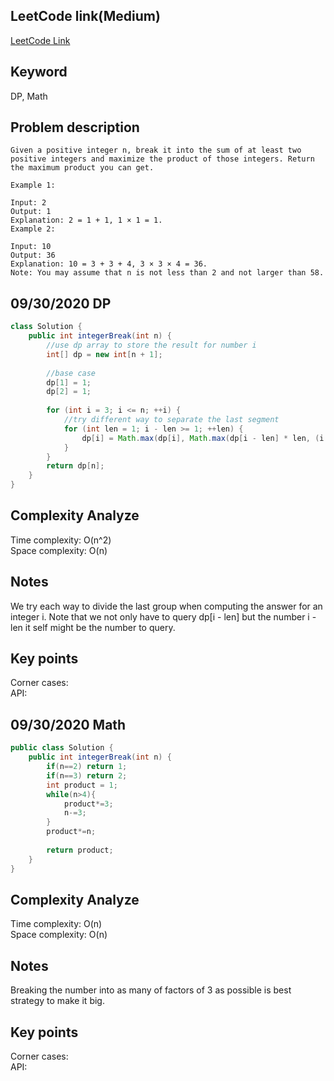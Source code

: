 ## LeetCode link(Medium)
[LeetCode Link](https://leetcode.com/problems/integer-break/)
 
## Keyword
DP, Math

## Problem description
```
Given a positive integer n, break it into the sum of at least two positive integers and maximize the product of those integers. Return the maximum product you can get.

Example 1:

Input: 2
Output: 1
Explanation: 2 = 1 + 1, 1 × 1 = 1.
Example 2:

Input: 10
Output: 36
Explanation: 10 = 3 + 3 + 4, 3 × 3 × 4 = 36.
Note: You may assume that n is not less than 2 and not larger than 58.
```
## 09/30/2020 DP
```java
class Solution {
    public int integerBreak(int n) {
        //use dp array to store the result for number i
        int[] dp = new int[n + 1];
        
        //base case
        dp[1] = 1;
        dp[2] = 1;
        
        for (int i = 3; i <= n; ++i) {
            //try different way to separate the last segment
            for (int len = 1; i - len >= 1; ++len) {
                dp[i] = Math.max(dp[i], Math.max(dp[i - len] * len, (i - len) * len));
            }
        }
        return dp[n];
    }
}
```

## Complexity Analyze
Time complexity: O(n^2)  
Space complexity: O(n)

## Notes
We try each way to divide the last group when computing the answer for an integer i. Note that we not only have to query dp[i - len] but the number i - len it self might be the number to query.  

## Key points
Corner cases:   
API:

## 09/30/2020 Math
```java
public class Solution {
    public int integerBreak(int n) {
        if(n==2) return 1;
        if(n==3) return 2;
        int product = 1;
        while(n>4){
            product*=3;
            n-=3;
        }
        product*=n;
        
        return product;
    }
}
```

## Complexity Analyze
Time complexity: O(n)  
Space complexity: O(n)

## Notes
Breaking the number into as many of factors of 3 as possible is best strategy to make it big.  

## Key points
Corner cases:   
API:
